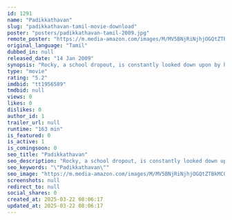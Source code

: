 ```yaml
---
id: 1291
name: "Padikkathavan"
slug: "padikkathavan-tamil-movie-download"
poster: "posters/padikkathavan-tamil-2009.jpg"
remote_poster: "https://m.media-amazon.com/images/M/MV5BNjRiNjhjOGQtZTBkMC00YmM0LThjMjAtNWVkMjQ3OGNlYzdmXkEyXkFqcGc@._V1_SX300.jpg"
original_language: "Tamil"
dubbed_in: null
released_date: "14 Jan 2009"
synopsis: "Rocky, a school dropout, is constantly looked down upon by his father. He spends all his time in a mechanic shop. Problems arise in his life after he falls in love with Gayathri."
type: "movie"
rating: "5.2"
imdbid: "tt1956589"
tmdbid: null
views: 0
likes: 0
dislikes: 0
author_id: 1
trailer_url: null
runtime: "163 min"
is_featured: 0
is_active: 1
is_comingsoon: 0
seo_title: "Padikkathavan"
seo_description: "Rocky, a school dropout, is constantly looked down upon by his father. He spends all his time in a mechanic shop. Problems arise in his life after he falls in love with Gayathri."
seo_keywords: "\"Padikkathavan\""
seo_image: "https://m.media-amazon.com/images/M/MV5BNjRiNjhjOGQtZTBkMC00YmM0LThjMjAtNWVkMjQ3OGNlYzdmXkEyXkFqcGc@._V1_SX300.jpg"
screenshots: null
redirect_to: null
social_shares: 0
created_at: 2025-03-22 08:06:17
updated_at: 2025-03-22 08:06:17
---
```


